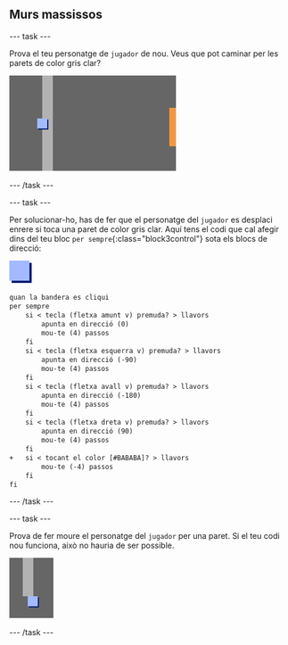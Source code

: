 ## Murs massissos

\--- task \---

Prova el teu personatge de `jugador` de nou. Veus que pot caminar per les parets de color gris clar?

![captura de pantalla](images/world-walls.png)

\--- /task \---

\--- task \---

Per solucionar-ho, has de fer que el personatge del `jugador` es desplaci enrere si toca una paret de color gris clar. Aquí tens el codi que cal afegir dins del teu bloc `per sempre`{:class="block3control"} sota els blocs de direcció:

![jugador](images/player.png)

```blocks3
quan la bandera es cliqui
per sempre
    si < tecla (fletxa amunt v) premuda? > llavors
        apunta en direcció (0)
        mou-te (4) passos
    fi
    si < tecla (fletxa esquerra v) premuda? > llavors
        apunta en direcció (-90)
        mou-te (4) passos
    fi
    si < tecla (fletxa avall v) premuda? > llavors
        apunta en direcció (-180)
        mou-te (4) passos
    fi
    si < tecla (fletxa dreta v) premuda? > llavors
        apunta en direcció (90)
        mou-te (4) passos
    fi
+   si < tocant el color [#BABABA]? > llavors
        mou-te (-4) passos
    fi
fi
```

\--- /task \---

\--- task \---

Prova de fer moure el personatge del `jugador` per una paret. Si el teu codi nou funciona, això no hauria de ser possible.

![captura de pantalla](images/world-walls-test.png)

\--- /task \---